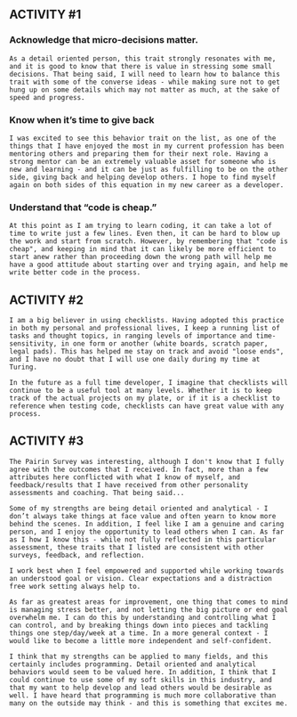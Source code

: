 ## ACTIVITY #1

### Acknowledge that micro-decisions matter.

    As a detail oriented person, this trait strongly resonates with me, and it is good to know that there is value in stressing some small decisions. That being said, I will need to learn how to balance this trait with some of the converse ideas - while making sure not to get hung up on some details which may not matter as much, at the sake of speed and progress.

### Know when it’s time to give back

    I was excited to see this behavior trait on the list, as one of the things that I have enjoyed the most in my current profession has been mentoring others and preparing them for their next role. Having a strong mentor can be an extremely valuable asset for someone who is new and learning - and it can be just as fulfilling to be on the other side, giving back and helping develop others. I hope to find myself again on both sides of this equation in my new career as a developer.

### Understand that “code is cheap.”

    At this point as I am trying to learn coding, it can take a lot of time to write just a few lines. Even then, it can be hard to blow up the work and start from scratch. However, by remembering that "code is cheap", and keeping in mind that it can likely be more efficient to start anew rather than proceeding down the wrong path will help me have a good attitude about starting over and trying again, and help me write better code in the process.


## ACTIVITY #2
    
    I am a big believer in using checklists. Having adopted this practice in both my personal and professional lives, I keep a running list of tasks and thought topics, in ranging levels of importance and time-sensitivity, in one form or another (white boards, scratch paper, legal pads). This has helped me stay on track and avoid "loose ends", and I have no doubt that I will use one daily during my time at Turing.

    In the future as a full time developer, I imagine that checklists will continue to be a useful tool at many levels. Whether it is to keep track of the actual projects on my plate, or if it is a checklist to reference when testing code, checklists can have great value with any process.


## ACTIVITY #3
    
    The Pairin Survey was interesting, although I don't know that I fully agree with the outcomes that I received. In fact, more than a few attributes here conflicted with what I know of myself, and feedback/results that I have received from other personality assessments and coaching. That being said...

    Some of my strengths are being detail oriented and analytical - I don’t always take things at face value and often yearn to know more behind the scenes. In addition, I feel like I am a genuine and caring person, and I enjoy the opportunity to lead others when I can. As far as I how I know this - while not fully reflected in this particular assessment, these traits that I listed are consistent with other surveys, feedback, and reflection.

    I work best when I feel empowered and supported while working towards an understood goal or vision. Clear expectations and a distraction free work setting always help to.

    As far as greatest areas for improvement, one thing that comes to mind is managing stress better, and not letting the big picture or end goal overwhelm me. I can do this by understanding and controlling what I can control, and by breaking things down into pieces and tackling things one step/day/week at a time. In a more general context - I would like to become a little more independent and self-confident.

    I think that my strengths can be applied to many fields, and this certainly includes programming. Detail oriented and analytical behaviors would seem to be valued here. In addition, I think that I could continue to use some of my soft skills in this industry, and that my want to help develop and lead others would be desirable as well. I have heard that programming is much more collaborative than many on the outside may think - and this is something that excites me.





